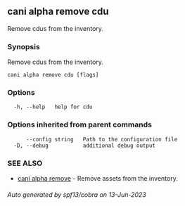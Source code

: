 ## cani alpha remove cdu

Remove cdus from the inventory.

### Synopsis

Remove cdus from the inventory.

```
cani alpha remove cdu [flags]
```

### Options

```
  -h, --help   help for cdu
```

### Options inherited from parent commands

```
      --config string   Path to the configuration file
  -D, --debug           additional debug output
```

### SEE ALSO

* [cani alpha remove](cani_alpha_remove.md)	 - Remove assets from the inventory.

###### Auto generated by spf13/cobra on 13-Jun-2023
